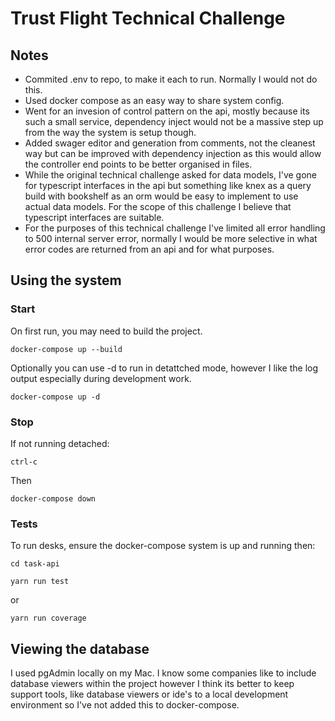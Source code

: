 # Trust Flight Technical Challenge

## Notes

- Commited .env to repo, to make it each to run. Normally I would not do this.
- Used docker compose as an easy way to share system config.
- Went for an invesion of control pattern on the api, mostly because its such a small service, dependency inject would not be a massive step up from the way the system is setup though.
- Added swager editor and generation from comments, not the cleanest way but can be improved with dependency injection as this would allow the controller end points to be better organised in files.
- While the original technical challenge asked for data models, I've gone for typescript interfaces in the api but something like knex as a query build with bookshelf as an orm would be easy to implement to use actual data models. For the scope of this challenge I believe that typescript interfaces are suitable.
- For the purposes of this technical challenge I've limited all error handling to 500 internal server error, normally I would be more selective in what error codes are returned from an api and for what purposes.

## Using the system

### Start

On first run, you may need to build the project.

`docker-compose up --build`

Optionally you can use -d to run in detattched mode, however I like the log output especially during development work.

`docker-compose up -d`

### Stop

If not running detached:

`ctrl-c`

Then

`docker-compose down`

### Tests

To run desks, ensure the docker-compose system is up and running then:

`cd task-api`

`yarn run test`

or

`yarn run coverage`

## Viewing the database

I used pgAdmin locally on my Mac. I know some companies like to include database viewers within the project however I think its better to keep support tools, like database viewers or ide's to a local development environment so I've not added this to docker-compose.
